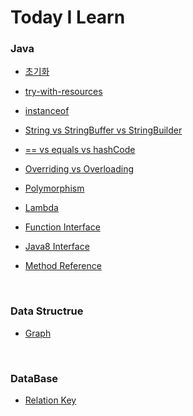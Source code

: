# Today I Learn


### Java

* [초기화](https://github.com/wjdrbs96/Today-I-Learn/blob/master/src/Java/%20Object-oriented/initialization.md)

* [try-with-resources](https://github.com/wjdrbs96/Today-I-Learn/blob/master/src/Java/Exception%20handling/Try~with~resources.md)

* [instanceof](https://github.com/wjdrbs96/Today-I-Learn/blob/master/src/Java/%20Object-oriented/instanceof.md)

* [String vs StringBuffer vs StringBuilder](https://github.com/wjdrbs96/Today-I-Learn/blob/master/src/Java/Java_Class/String%20vs%20StringBuffer%20vs%20StringBuilder.md)

* [== vs equals vs hashCode](https://github.com/wjdrbs96/Today-I-Learn/blob/master/src/Java/Java_Class/equals%2C%20hashCode%EB%9E%80%3F.md)

* [Overriding vs Overloading](https://github.com/wjdrbs96/Today-I-Learn/blob/master/src/Java/%20Object-oriented/Overriding%20vs%20Overloading.md)

* [Polymorphism](https://github.com/wjdrbs96/Today-I-Learn/blob/master/src/Java/%20Object-oriented/Polymorphism.md)

* [Lambda](https://github.com/wjdrbs96/Today-I-Learn/blob/master/src/Java/Lambda%20%26%20Stream/Lambda%EB%9E%80%3F.md)

* [Function Interface](https://github.com/wjdrbs96/Today-I-Learn/blob/master/src/Java/Lambda%20%26%20Stream/java.util.function.Package.md)

* [Java8 Interface](https://github.com/wjdrbs96/Today-I-Learn/blob/master/src/Java/%20Object-oriented/Interface.md)

* [Method Reference](https://github.com/wjdrbs96/Today-I-Learn/blob/master/src/Java/Lambda%20%26%20Stream/methodReference.md)

<br>

### Data Structrue

* [Graph](https://github.com/wjdrbs96/Today-I-Learn/blob/master/src/Data_Structrue/Graph.md)

<br>

### DataBase

* [Relation Key](https://github.com/wjdrbs96/Today-I-Learn/blob/master/src/DataBase/Relation.md)